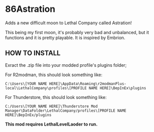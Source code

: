 # 86Astration
Adds a new difficult moon to Lethal Company called Astration!

This being my first moon, it's probably very bad and unbalanced, but it functions and it is pretty playable. It is inspired by Embrion.

  ## HOW TO INSTALL
  Exract the .zip file into your modded profile's plugins folder;

  For R2modman, this should look something like:

    C:\Users\[YOUR NAME HERE]\AppData\Roaming\r2modmanPlus-local\LethalCompany\profiles\[PROFILE NAME HERE]\BepInEx\plugins

  For Thunderstore, this should look something like:

    C:/Users\[YOUR NAME HERE]\Thunderstore Mod Manager\DataFolder\LethalCompany/profiles\[PROFILE NAME HERE]\BepInEx/plugins

**This mod requires LethalLevelLaoder to run.**

